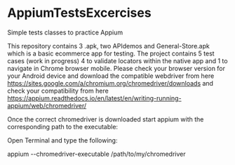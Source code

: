 # AppiumTestsExcercises
Simple tests classes to practice Appium

This repository contains 3 .apk, two APIdemos and General-Store.apk which is a basic ecommerce app for testing. The project contains 5 test cases (work in progress)
4 to validate locators within the native app and 1 to navigate in Chrome browser mobile. Please check your browser version for your Android device and download
the compatible webdriver from here https://sites.google.com/a/chromium.org/chromedriver/downloads and check your compatibility from here 
https://appium.readthedocs.io/en/latest/en/writing-running-appium/web/chromedriver/

Once the correct chromedriver is downloaded start appium with the corresponding path to the executable:

Open Terminal and type the following:

appium --chromedriver-executable /path/to/my/chromedriver
